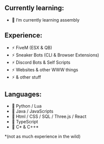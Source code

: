## Currently learning:

- 🌱 I’m currently learning assembly

## Experience:

- ⚡ FiveM (ESX & QB)
- ⚡ Sneaker Bots (CLI & Browser Extensions)
- ⚡ Discord Bots & Self Scripts
- ⚡ Websites & other WWW things
- ⚡ & other stuff

## Languages:

- 💬 Python / Lua
- 💬 Java / JavaScripts
- 💬 Html / CSS / SQL / Three.js / React
- 💬 TypeScript
- 💬 C* & C++*


*(not as much experience in the wild)
<!--
**SimpliAj/SimpliAj** is a ✨ _special_ ✨ repository because its `README.md` (this file) appears on your GitHub profile.

Here are some ideas to get you started:

- 🔭 I’m currently working on ...
- 🌱 I’m currently learning ...
- 👯 I’m looking to collaborate on ...
- 🤔 I’m looking for help with ...
- 💬 Ask me about ...
- 📫 How to reach me: ...
- 😄 Pronouns: ...
- ⚡ Fun fact: ...
-->
